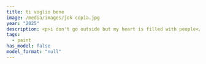 ```yaml
---
title: ti voglio bene
image: /media/images/jok copia.jpg
year: "2025"
description: <p>i don't go outside but my heart is filled with people</p>
tags:
  - paint
has_model: false
model_format: "null"
---
```

